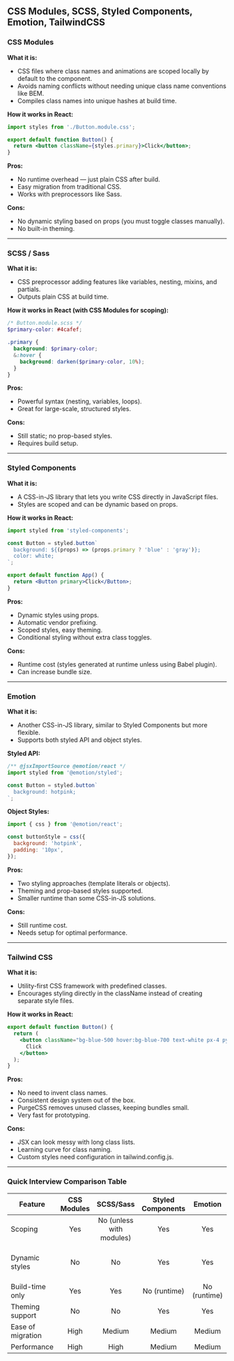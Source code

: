 ## CSS Modules, SCSS, Styled Components, Emotion, TailwindCSS

### CSS Modules

**What it is:**

- CSS files where class names and animations are scoped locally by default to the component.
- Avoids naming conflicts without needing unique class name conventions like BEM.
- Compiles class names into unique hashes at build time.

**How it works in React:**

```jsx
import styles from './Button.module.css';

export default function Button() {
  return <button className={styles.primary}>Click</button>;
}
```

**Pros:**

- No runtime overhead — just plain CSS after build.
- Easy migration from traditional CSS.
- Works with preprocessors like Sass.

**Cons:**

- No dynamic styling based on props (you must toggle classes manually).
- No built-in theming.

---

### SCSS / Sass

**What it is:**

- CSS preprocessor adding features like variables, nesting, mixins, and partials.
- Outputs plain CSS at build time.

**How it works in React (with CSS Modules for scoping):**

```scss
/* Button.module.scss */
$primary-color: #4cafef;

.primary {
  background: $primary-color;
  &:hover {
    background: darken($primary-color, 10%);
  }
}
```

**Pros:**

- Powerful syntax (nesting, variables, loops).
- Great for large-scale, structured styles.

**Cons:**

- Still static; no prop-based styles.
- Requires build setup.

---

### Styled Components

**What it is:**

- A CSS-in-JS library that lets you write CSS directly in JavaScript files.
- Styles are scoped and can be dynamic based on props.

**How it works in React:**

```jsx
import styled from 'styled-components';

const Button = styled.button`
  background: ${(props) => (props.primary ? 'blue' : 'gray')};
  color: white;
`;

export default function App() {
  return <Button primary>Click</Button>;
}
```

**Pros:**

- Dynamic styles using props.
- Automatic vendor prefixing.
- Scoped styles, easy theming.
- Conditional styling without extra class toggles.

**Cons:**

- Runtime cost (styles generated at runtime unless using Babel plugin).
- Can increase bundle size.

---

### Emotion

**What it is:**

- Another CSS-in-JS library, similar to Styled Components but more flexible.
- Supports both styled API and object styles.

**Styled API:**

```jsx
/** @jsxImportSource @emotion/react */
import styled from '@emotion/styled';

const Button = styled.button`
  background: hotpink;
`;
```

**Object Styles:**

```jsx
import { css } from '@emotion/react';

const buttonStyle = css({
  background: 'hotpink',
  padding: '10px',
});
```

**Pros:**

- Two styling approaches (template literals or objects).
- Theming and prop-based styles supported.
- Smaller runtime than some CSS-in-JS solutions.

**Cons:**

- Still runtime cost.
- Needs setup for optimal performance.

---

### Tailwind CSS

**What it is:**

- Utility-first CSS framework with predefined classes.
- Encourages styling directly in the className instead of creating separate style files.

**How it works in React:**

```jsx
export default function Button() {
  return (
    <button className="bg-blue-500 hover:bg-blue-700 text-white px-4 py-2 rounded">
      Click
    </button>
  );
}
```

**Pros:**

- No need to invent class names.
- Consistent design system out of the box.
- PurgeCSS removes unused classes, keeping bundles small.
- Very fast for prototyping.

**Cons:**

- JSX can look messy with long class lists.
- Learning curve for class naming.
- Custom styles need configuration in tailwind.config.js.

---

### Quick Interview Comparison Table

| Feature           | CSS Modules |        SCSS/Sass         | Styled Components |   Emotion    |           Tailwind CSS            |
| ----------------- | :---------: | :----------------------: | :---------------: | :----------: | :-------------------------------: |
| Scoping           |     Yes     | No (unless with modules) |        Yes        |     Yes      |           Yes (utility)           |
| Dynamic styles    |     No      |            No            |        Yes        |     Yes      | Limited (conditional class names) |
| Build-time only   |     Yes     |           Yes            |   No (runtime)    | No (runtime) |                Yes                |
| Theming support   |     No      |            No            |        Yes        |     Yes      |         Yes (via config)          |
| Ease of migration |    High     |          Medium          |      Medium       |    Medium    |            Medium/Low             |
| Performance       |    High     |           High           |      Medium       |    Medium    |               High                |
